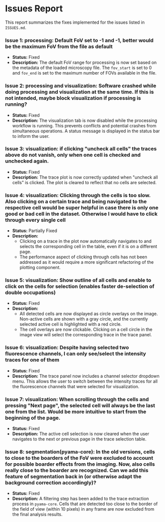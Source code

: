 # Issues Report

This report summarizes the fixes implemented for the issues listed in `ISSUES.md`.

### Issue 1: processing: Default FoV set to -1 and -1, better would be the maximum FoV from the file as default

-   **Status:** Fixed
-   **Description:** The default FoV range for processing is now set based on the metadata of the loaded microscopy file. The `fov_start` is set to 0 and `fov_end` is set to the maximum number of FOVs available in the file.

### Issue 2: processing and visualization: Software crashed while doing processing and visualization at the same time. If this is not intended, maybe block visualization if processing is running?

-   **Status:** Fixed
-   **Description:** The visualization tab is now disabled while the processing workflow is running. This prevents conflicts and potential crashes from simultaneous operations. A status message is displayed in the status bar to inform the user.

### Issue 3: visualization: if clicking "uncheck all cells" the traces above do not vanish, only when one cell is checked and unchecked again.

-   **Status:** Fixed
-   **Description:** The trace plot is now correctly updated when "uncheck all cells" is clicked. The plot is cleared to reflect that no cells are selected.

### Issue 4: visualization: Clicking through the cells is too slow. Also clicking on a certain trace and being navigated to the respective cell would be super helpful in case there is only one good or bad cell in the dataset. Otherwise I would have to click through every single cell

-   **Status:** Partially Fixed
-   **Description:**
    -   Clicking on a trace in the plot now automatically navigates to and selects the corresponding cell in the table, even if it is on a different page.
    -   The performance aspect of clicking through cells has not been addressed as it would require a more significant refactoring of the plotting component.

### Issue 5: visualization: Show outline of all cells and enable to click on the cells for selection (enables faster de-selection of double occupations)

-   **Status:** Fixed
-   **Description:**
    -   All detected cells are now displayed as circle overlays on the image. Non-active cells are shown with a gray circle, and the currently selected active cell is highlighted with a red circle.
    -   The cell overlays are now clickable. Clicking on a cell circle in the image view will select the corresponding trace in the trace panel.

### Issue 6: visualization: Despite having selected two fluorescence channels, I can only see/select the intensity traces for one of them

-   **Status:** Fixed
-   **Description:** The trace panel now includes a channel selector dropdown menu. This allows the user to switch between the intensity traces for all the fluorescence channels that were selected for visualization.

### Issue 7: visualization: When scrolling through the cells and pressing "Next page", the selected cell will always be the last one from the list. Would be more intuitive to start from the beginning of the page.

-   **Status:** Fixed
-   **Description:** The active cell selection is now cleared when the user navigates to the next or previous page in the trace selection table.

### Issue 8: segmentation(pyama-core): In the old versions, cells to close to the boarders of the FoV were excluded to account for possible boarder effects from the imaging. Now, also cells really close to the boarder are recognized. Can we add this feature of segmentation back in (or otherwise adapt the background correction accordingly)?

-   **Status:** Fixed
-   **Description:** A filtering step has been added to the trace extraction process in `pyama-core`. Cells that are detected too close to the border of the field of view (within 10 pixels) in any frame are now excluded from the final analysis results.
